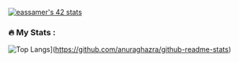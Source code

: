 [![eassamer's 42 stats](https://badge42.vercel.app/api/v2/cl73a8eaz00510gmqflq5pe4y/stats?cursusId=21&coalitionId=73)](https://github.com/JaeSeoKim/badge42)


### :fire: My Stats :

![Top Langs](https://github-readme-stats.vercel.app/api/top-langs/?username=your-github-username)](https://github.com/anuraghazra/github-readme-stats)
